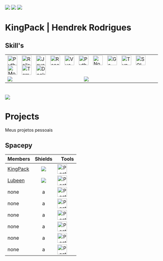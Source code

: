 ![ ](https://komarev.com/ghpvc/?username=kingpack&style=flat&color=blueviolet) [![](https://img.shields.io/badge/Gmail-D14836?style=flat&logo=gmail&logoColor=white)](mailto:hendrek.ro@gmail.com) [![](https://img.shields.io/badge/-LinkedIn-%230077B5?style=flat&logo=linkedin&logoColor=white)](https://www.linkedin.com/in/hendrek/)

# KingPack | Hendrek Rodrigues

## Skill's

<table>
<tr>
    <td colspan="2">
        <a href="https://github.com/KingPack">
            <img align="left" style="padding-right: 12px" alt="Python" width="32px" src="https://seeklogo.com/images/P/python-logo-C50EED1930-seeklogo.com.png" />
            <img align="left" style="padding-right: 12px" alt="Rails" width="32px" src="https://seeklogo.com/images/D/django-logo-4C5ECF7036-seeklogo.com.png" />
            <img align="left" style="padding-right: 12px" alt="JavaScript" width="32px" src="https://seeklogo.com/images/F/flask-logo-44C507ABB7-seeklogo.com.png" />
            <img align="left" style="padding-right: 12px" alt="React" width="32px" src="https://seeklogo.com/images/G/gunicorn-logo-C8172DD072-seeklogo.com.png" />
            <img align="left" style="padding-right: 12px" alt="Vue" width="32px" src="https://seeklogo.com/images/P/postgresql-logo-5309879B58-seeklogo.com.png" />
            <img align="left" style="padding-right: 12px" alt="Python" width="32px" src="https://seeklogo.com/images/S/sqlite-logo-5E9F462E6A-seeklogo.com.png" />
            <img align="left" style="padding-right: 12px" alt="NodeJS" width="32px" src="https://seeklogo.com/images/N/nodejs-logo-FBE122E377-seeklogo.com.png" />
            <img align="left" style="padding-right: 12px" alt="Go" width="32px" src="https://blog.golang.org/lib/godoc/images/go-logo-blue.svg" />
            <img align="left" style="padding-right: 12px" alt="TypeScript" width="32px" src="https://upload.wikimedia.org/wikipedia/commons/thumb/4/4c/Typescript_logo_2020.svg/1200px-Typescript_logo_2020.svg.png" />
            <img align="left" style="padding-right: 12px" alt="SQL" width="32px" src="https://www.lansweeper.com/wp-content/uploads/2018/05/ASSET-SOFTWARE-SQL-DATABASE.png" />
            <img align="left" style="padding-right: 12px" alt="MongoDB" width="32px" src="https://cdn.iconscout.com/icon/free/png-512/mongodb-5-1175140.png" />
            <img align="left" style="padding-right: 12px" alt="Terraform" width="32px" src="https://i.pinimg.com/originals/28/ec/74/28ec7440a57536eebad2931517aa1cce.png" />
            <img align="left" style="padding-right: 12px" alt="Docker" width="32px" src="https://cdn.worldvectorlogo.com/logos/docker.svg" />
        </a>
    </td>
</tr>
    <tr>
        <td>
            <a href="https://github.com/KingPack">
                <img align="left" src="https://github-readme-stats.vercel.app/api?username=KingPack&show_icons=true&theme=dracula&include_all_commits=true&count_private=true" />
            </a>
        </td>
        <td>
            <a href="https://github.com/KingPack">
                <img align="left" src="https://github-readme-stats.vercel.app/api/top-langs/?username=kingpack&layout=compact&theme=dracula&hide=html" />
            </a>
        </td>
    </tr>
</table>

#

![ ](https://i.pinimg.com/originals/22/65/e7/2265e78ef201ac711e275a5508f07491.gif)

# Projects

Meus projetos pessoais

## Spacepy

| Members | Shields | Tools |
|----------|:-------------:|------:|
| [KingPack]() | ![](https://img.shields.io/github/stars/KingPack/spacepy) | <img align="left" style="padding-right: 20px" alt="Postgres" width="32px" src="https://seeklogo.com/images/P/postgresql-logo-5309879B58-seeklogo.com.png" /> | 
| [Lubeen](https://github.com/Lubeen) | ![](https://img.shields.io/github/issues/KingPack/spacepy) | <img align="left" style="padding-right: 20px" alt="Postgres" width="32px" src="https://seeklogo.com/images/P/postgresql-logo-5309879B58-seeklogo.com.png" /> |
| none | a | <img align="left" style="padding-right: 20px" alt="Postgres" width="32px" src="https://seeklogo.com/images/P/postgresql-logo-5309879B58-seeklogo.com.png" /> |
| none | a | <img align="left" style="padding-right: 20px" alt="Postgres" width="32px" src="https://seeklogo.com/images/P/postgresql-logo-5309879B58-seeklogo.com.png" /> |
| none | a | <img align="left" style="padding-right: 20px" alt="Postgres" width="32px" src="https://seeklogo.com/images/P/postgresql-logo-5309879B58-seeklogo.com.png" /> |
| none | a | <img align="left" style="padding-right: 20px" alt="Postgres" width="32px" src="https://seeklogo.com/images/P/postgresql-logo-5309879B58-seeklogo.com.png" /> |
| none | a | <img align="left" style="padding-right: 20px" alt="Postgres" width="32px" src="https://seeklogo.com/images/P/postgresql-logo-5309879B58-seeklogo.com.png" /> |
| none | a | <img align="left" style="padding-right: 20px" alt="Postgres" width="32px" src="https://seeklogo.com/images/P/postgresql-logo-5309879B58-seeklogo.com.png" /> |
